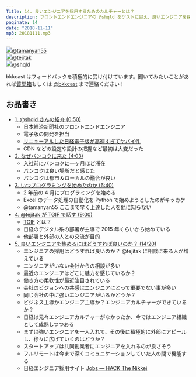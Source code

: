 ```yaml
---
Title: 14. 良いエンジニアを採用するためのカルチャーとは？
description: フロントエンドエンジニアの @shqld をゲストに迎え、良いエンジニアを採用するためのカルチャー作りについて話しました。非テック企業にとって、エンジニア採用は課題になりつつある。エンジニアにとって魅力的な会社にするにはどのようにすれば良いか？
paginate: 14
date: "2018-11-11"
mp3: 20181111.mp3
---
```


<div class="presenter-container">
  <div class="presenter-item">
    <a href="https://twitter.com/tamanyan55" target="_blank"><img class="icon" src="https://pbs.twimg.com/profile_images/1089693847423135744/1vQXaEsT_400x400.jpg"><span>@tamanyan55</span></a>
  </div>
  <div class="presenter-item">
    <a href="https://twitter.com/tejitak" target="_blank"><img class="icon" src="https://pbs.twimg.com/profile_images/962982531938246656/wGmx7qIC_400x400.jpg"><span>@tejitak</span></a>
  </div>
  <div class="presenter-item">
    <a href="https://twitter.com/shqld" target="_blank"><img class="icon" src="https://pbs.twimg.com/profile_images/967687589678399488/Eu8zGUy3_400x400.jpg"><span>@shqld</span></a>
  </div>
</div>

bkkcast はフィードバックを積極的に受け付けています。聞いてみたいことがあれば<a class="notice" href="https://peing.net/ja/bkkcast" target="_blank">質問箱</a>もしくは <a class="notice" href="https://twitter.com/bkkcast" target="_blank">@bkkcast</a> まで連絡ください！

## お品書き

- <a class="jump" href="#27">1. @shqld さんの紹介 (0:50)</a>
  - 日本経済新聞社のフロントエンドエンジニア
  - 電子版の開発を担当
  - [リニューアルした日経電子版が高速すぎてヤバイ件](https://note.mu/konpyu/n/n9fd5b81f6305)
  - CDN などの設定や設計の把握など最初は大変だった
- <a class="jump" href="#230">2. なぜバンコクに来た (4:03)</a>
  - 入社前にバンコクに一ヶ月ほど滞在
  - バンコクは良い場所だと感じた
  - バンコクは都市＆ローカルの融合が良い
- <a class="jump" href="#400">3. いつプログラミングを始めたのか (6:40)</a>
  - 2 年前の 4 月にプログラミングを始める
  - Excel のデータ処理の自動化を Python で始めようとしたのがキッカケ
  - @tamanyan55 ここまで早く上達した人を他に知らない
- <a class="jump" href="#540">4. @tejitak が TGIF で話す (9:00)</a>
  - [TGIF](https://en.wikipedia.org/wiki/TGIF) とは？
  - 日経のデジタル系の部署が主導で 2015 年くらいから始めている
  - 他部署と外部の人との交流が目的
- <a class="jump" href="#860">5. 良いエンジニアを集めるにはどうすれば良いのか？ (14:20)</a>
  - エンジニアの採用はどうすれば良いのか？ @tejitak に相談に来る人が増えている
  - エンジニアがいない会社からの相談が多い
  - 最近のエンジニアはどこに魅力を感じているか？
  - 働き方の柔軟性が最近注目されている
  - 会社のビジョンへの共感はエンジニアにとって重要でない事が多い
  - 同じ会社の中に強いエンジニアがいるかどうか？
  - ビジネス主導かエンジニア主導か？エンジニアカルチャーができているか？
  - 日経は元々エンジニアカルチャーがなかったか、今ではエンジニア組織として成熟しつつある
  - まずは強いエンジニアを一人入れて、その後に積極的に外部にアピールし、徐々に広げていくのはどうか？
  - スタートアップは共同創業者にエンジニアを入れるのが良さそう
  - フルリモートは今まで深くコミュニケーションしていた人の間で機能する
  - 日経エンジニア採用サイト [Jobs — HACK The Nikkei](https://hack.nikkei.com/jobs)

